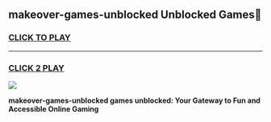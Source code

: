 
## makeover-games-unblocked Unblocked Games👋
<h3>
<a href="https://news.freeplayer.one?title=makeover-games-unblocked&ref=16F">CLICK TO PLAY</a></h3>
<hr>

<h3>
<a href="https://news.freeplayer.one?title=makeover-games-unblocked&ref=16F">CLICK 2 PLAY</a>
  
</h3>

<a href="https://news.freeplayer.one?title=makeover-games-unblocked&ref=16F/"><img src="https://clearcache.store/games.png"></a>


**makeover-games-unblocked games unblocked: Your Gateway to Fun and Accessible Online Gaming**
